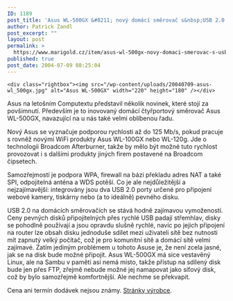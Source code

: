 ```yaml
---
ID: 1189
post_title: 'Asus WL-500GX &#8211; nový domácí směrovač s&nbsp;USB 2.0'
author: Patrick Zandl
post_excerpt: ""
layout: post
permalink: >
  https://www.marigold.cz/item/asus-wl-500gx-novy-domaci-smerovac-s-usb-2-0
published: true
post_date: 2004-07-09 08:25:04
---
```

	<div class="rightbox"><img src="/wp-content/uploads/20040709-asus-wl_500gx.jpg" alt="Asus WL-500GX" width="220" height="180" /></div>
<p>Asus na letošním Computextu představil několik novinek, které stojí za povšimnutí. Především je to inovovaný domácí čtyřportový směrovač Asus WL-500GX, navazující na u nás také velmi oblíbenou řadu. </p><p>Nový Asus se vyznačuje podporou rychlosti až do 125 Mb/s, pokud pracuje s rovněž novými WiFi produkty Asus WL-100GX nebo WL-120g. Jde o technologii Broadcom Afterburner, takže by mělo být možné tuto rychlost provozovat i s dalšími produkty jiných firem postavené na Broadcom čipsetech.</p><p>Samozřejmostí je podpora WPA, firewall na bázi překladu adres NAT a také SPI, odpojitelná anténa a WDS potěší. Co je ale nejdůležitější a nejzajímavější: integrovány jsou dva USB 2.0 porty určené pro připojení webové kamery, tiskárny nebo (a to ideálně) pevného disku.</p><p>USB 2.0 na domácích směrovačích se stává hodně zajímavou vymožeností. Ceny pevných disků připojitelných přes rychlé USB padají střemhlav, disky se pohodlně používají a jsou opravdu slušně rychlé, navíc po jejich připojení na router lze obsah disku jednoduše sdílet mezi uživateli sítě bez nutnosti mít zapnutý velký počítač, což je pro komunitní sítě a domácí sítě velmi zajímavé. Zatím jediným problémem u tohoto Asuse je, že není zcela jasné, jak se na disk bude možné připojit. Asus WL-500GX má sice vestavěný Linux, ale na Sambu v paměti asi nemá místo, takže přístup na sdílený disk bude jen přes FTP, zřejmě nebude možné jej namapovat jako síťový disk, což by bylo samozřejmě komfortnější. Ale nechme se překvapit. </p><p>Cena ani termín dodávek nejsou známy. <a href="http://event.asus.com.tw/computex2004/products/wl/wl_500gx/overview.htm">Stránky výrobce</a>.</p>